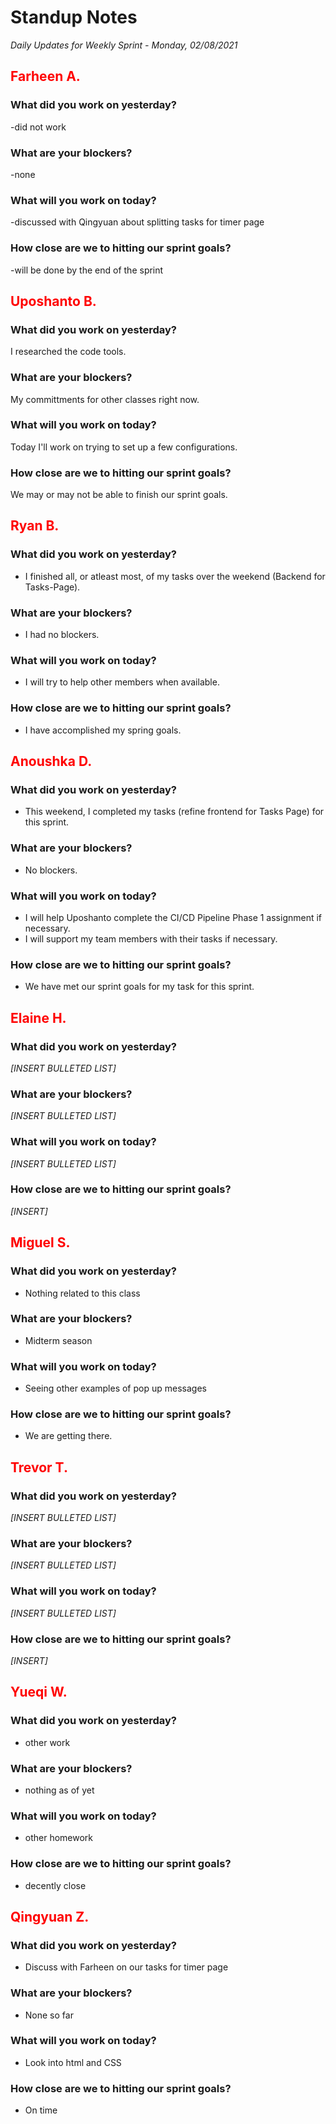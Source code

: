 # Standup Notes
*Daily Updates for Weekly Sprint - Monday, 02/08/2021*

## <span style="color: red;">Farheen A.</span> 

### What did you work on yesterday?
-did not work 

### What are your blockers?
-none

### What will you work on today?
-discussed with Qingyuan about splitting tasks for timer page

### How close are we to hitting our sprint goals?
-will be done by the end of the sprint

## <span style="color: red;">Uposhanto B.</span> 

### What did you work on yesterday?
I researched the code tools.

### What are your blockers?
My committments for other classes right now.

### What will you work on today?
Today I'll work on trying to set up a few configurations.

### How close are we to hitting our sprint goals?
We may or may not be able to finish our sprint goals.

## <span style="color: red;">Ryan B.</span>

### What did you work on yesterday?
- I finished all, or atleast most, of my tasks over the weekend (Backend for Tasks-Page).

### What are your blockers?
- I had no blockers.

### What will you work on today?
- I will try to help other members when available.

### How close are we to hitting our sprint goals?
- I have accomplished my spring goals.

## <span style="color: red;">Anoushka D.</span>

### What did you work on yesterday?
- This weekend, I completed my tasks (refine frontend for Tasks Page) for this sprint.

### What are your blockers?
- No blockers.

### What will you work on today?
- I will help Uposhanto complete the CI/CD Pipeline Phase 1 assignment if necessary.
- I will support my team members with their tasks if necessary.

### How close are we to hitting our sprint goals?
- We have met our sprint goals for my task for this sprint.

## <span style="color: red;">Elaine H.</span>

### What did you work on yesterday?
*[INSERT BULLETED LIST]*

### What are your blockers?
*[INSERT BULLETED LIST]*

### What will you work on today?
*[INSERT BULLETED LIST]*

### How close are we to hitting our sprint goals?
*[INSERT]*

## <span style="color: red;">Miguel S.</span>

### What did you work on yesterday?
- Nothing related to this class

### What are your blockers?
- Midterm season

### What will you work on today?
- Seeing other examples of pop up messages

### How close are we to hitting our sprint goals?
- We are getting there.

## <span style="color: red;">Trevor T.</span>

### What did you work on yesterday?
*[INSERT BULLETED LIST]*

### What are your blockers?
*[INSERT BULLETED LIST]*

### What will you work on today?
*[INSERT BULLETED LIST]*

### How close are we to hitting our sprint goals?
*[INSERT]*

## <span style="color: red;">Yueqi W.</span>

### What did you work on yesterday?
- other work

### What are your blockers?
- nothing as of yet

### What will you work on today?
- other homework

### How close are we to hitting our sprint goals?
- decently close

## <span style="color: red;">Qingyuan Z.</span>

### What did you work on yesterday?
* Discuss with Farheen on our tasks for timer page

### What are your blockers?
* None so far

### What will you work on today?
* Look into html and CSS

### How close are we to hitting our sprint goals?
* On time
